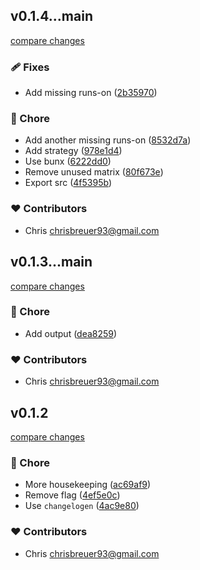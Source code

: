 
## v0.1.4...main

[compare changes](https://github.com/stacksjs/bun-plugin-env/compare/v0.1.4...main)

### 🩹 Fixes

- Add missing runs-on ([2b35970](https://github.com/stacksjs/bun-plugin-env/commit/2b35970))

### 🏡 Chore

- Add another missing runs-on ([8532d7a](https://github.com/stacksjs/bun-plugin-env/commit/8532d7a))
- Add strategy ([978e1d4](https://github.com/stacksjs/bun-plugin-env/commit/978e1d4))
- Use bunx ([6222dd0](https://github.com/stacksjs/bun-plugin-env/commit/6222dd0))
- Remove unused matrix ([80f673e](https://github.com/stacksjs/bun-plugin-env/commit/80f673e))
- Export src ([4f5395b](https://github.com/stacksjs/bun-plugin-env/commit/4f5395b))

### ❤️ Contributors

- Chris <chrisbreuer93@gmail.com>

## v0.1.3...main

[compare changes](https://github.com/stacksjs/bun-plugin-env/compare/v0.1.3...main)

### 🏡 Chore

- Add output ([dea8259](https://github.com/stacksjs/bun-plugin-env/commit/dea8259))

### ❤️ Contributors

- Chris <chrisbreuer93@gmail.com>

## v0.1.2

[compare changes](https://github.com/stacksjs/bun-plugin-env/compare/v0.1.1...v0.1.2)

### 🏡 Chore

- More housekeeping ([ac69af9](https://github.com/stacksjs/bun-plugin-env/commit/ac69af9))
- Remove flag ([4ef5e0c](https://github.com/stacksjs/bun-plugin-env/commit/4ef5e0c))
- Use `changelogen` ([4ac9e80](https://github.com/stacksjs/bun-plugin-env/commit/4ac9e80))

### ❤️ Contributors

- Chris <chrisbreuer93@gmail.com>

